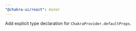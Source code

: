 ```yaml
---
"@chakra-ui/react": minor
---
```


Add explicit type declaration for `ChakraProvider.defaultProps`.
